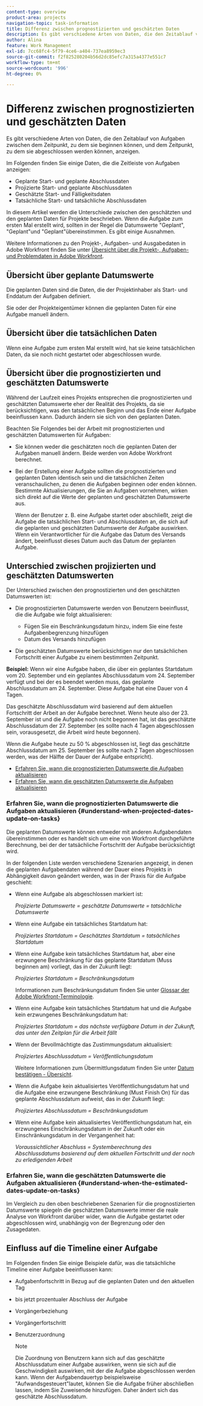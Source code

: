 ```yaml
---
content-type: overview
product-area: projects
navigation-topic: task-information
title: Differenz zwischen prognostizierten und geschätzten Daten
description: Es gibt verschiedene Arten von Daten, die den Zeitablauf von Aufgaben zwischen dem Zeitpunkt, zu dem sie beginnen können, und dem Zeitpunkt, zu dem sie abgeschlossen werden können, anzeigen.
author: Alina
feature: Work Management
exl-id: 7cc68fc4-5f79-4ce6-a404-737ea8959ec3
source-git-commit: f2f825280204b56d2dc85efc7a315a4377e551c7
workflow-type: tm+mt
source-wordcount: '996'
ht-degree: 0%

---
```


# Differenz zwischen prognostizierten und geschätzten Daten

Es gibt verschiedene Arten von Daten, die den Zeitablauf von Aufgaben zwischen dem Zeitpunkt, zu dem sie beginnen können, und dem Zeitpunkt, zu dem sie abgeschlossen werden können, anzeigen. 

Im Folgenden finden Sie einige Daten, die die Zeitleiste von Aufgaben anzeigen:

* Geplante Start- und geplante Abschlussdaten
* Projizierte Start- und geplante Abschlussdaten
* Geschätzte Start- und Fälligkeitsdaten
* Tatsächliche Start- und tatsächliche Abschlussdaten

In diesem Artikel werden die Unterschiede zwischen den geschätzten und den geplanten Daten für Projekte beschrieben. Wenn die Aufgabe zum ersten Mal erstellt wird, sollten in der Regel die Datumswerte &quot;Geplant&quot;, &quot;Geplant&quot;und &quot;Geplant&quot;übereinstimmen. Es gibt einige Ausnahmen. 

Weitere Informationen zu den Projekt-, Aufgaben- und Ausgabedaten in Adobe Workfront finden Sie unter [Übersicht über die Projekt-, Aufgaben- und Problemdaten in Adobe Workfront](../../../workfront-basics/navigate-workfront/workfront-navigation/definitions-pti-dates.md).

## Übersicht über geplante Datumswerte

Die geplanten Daten sind die Daten, die der Projektinhaber als Start- und Enddatum der Aufgaben definiert. 

Sie oder der Projekteigentümer können die geplanten Daten für eine Aufgabe manuell ändern.

## Übersicht über die tatsächlichen Daten

Wenn eine Aufgabe zum ersten Mal erstellt wird, hat sie keine tatsächlichen Daten, da sie noch nicht gestartet oder abgeschlossen wurde.

## Übersicht über die prognostizierten und geschätzten Datumswerte

Während der Laufzeit eines Projekts entsprechen die prognostizierten und geschätzten Datumswerte eher der Realität des Projekts, da sie berücksichtigen, was den tatsächlichen Beginn und das Ende einer Aufgabe beeinflussen kann. Dadurch ändern sie sich von den geplanten Daten.

Beachten Sie Folgendes bei der Arbeit mit prognostizierten und geschätzten Datumswerten für Aufgaben:

* Sie können weder die geschätzten noch die geplanten Daten der Aufgaben manuell ändern. Beide werden von Adobe Workfront berechnet.
* Bei der Erstellung einer Aufgabe sollten die prognostizierten und geplanten Daten identisch sein und die tatsächlichen Zeiten veranschaulichen, zu denen die Aufgaben beginnen oder enden können.\
   Bestimmte Aktualisierungen, die Sie an Aufgaben vornehmen, wirken sich direkt auf die Werte der geplanten und geschätzten Datumswerte aus. 

   Wenn der Benutzer z. B. eine Aufgabe startet oder abschließt, zeigt die Aufgabe die tatsächlichen Start- und Abschlussdaten an, die sich auf die geplanten und geschätzten Datumswerte der Aufgabe auswirken. Wenn ein Verantwortlicher für die Aufgabe das Datum des Versands ändert, beeinflusst dieses Datum auch das Datum der geplanten Aufgabe.

## Unterschied zwischen projizierten und geschätzten Datumswerten

Der Unterschied zwischen den prognostizierten und den geschätzten Datumswerten ist:

* Die prognostizierten Datumswerte werden von Benutzern beeinflusst, die die Aufgabe wie folgt aktualisieren:

   * Fügen Sie ein Beschränkungsdatum hinzu, indem Sie eine feste Aufgabenbegrenzung hinzufügen
   * Datum des Versands hinzufügen

* Die geschätzten Datumswerte berücksichtigen nur den tatsächlichen Fortschritt einer Aufgabe zu einem bestimmten Zeitpunkt.

**Beispiel:** Wenn wir eine Aufgabe haben, die über ein geplantes Startdatum vom 20. September und ein geplantes Abschlussdatum vom 24. September verfügt und bei der es beendet werden muss, das geplante Abschlussdatum am 24. September. Diese Aufgabe hat eine Dauer von 4 Tagen.

Das geschätzte Abschlussdatum wird basierend auf dem aktuellen Fortschritt der Arbeit an der Aufgabe berechnet. Wenn heute also der 23. September ist und die Aufgabe noch nicht begonnen hat, ist das geschätzte Abschlussdatum der 27. September (es sollte nach 4 Tagen abgeschlossen sein, vorausgesetzt, die Arbeit wird heute begonnen).

Wenn die Aufgabe heute zu 50 % abgeschlossen ist, liegt das geschätzte Abschlussdatum am 25. September (es sollte nach 2 Tagen abgeschlossen werden, was der Hälfte der Dauer der Aufgabe entspricht).

* [Erfahren Sie, wann die prognostizierten Datumswerte die Aufgaben aktualisieren](#understand-when-projected-dates-update-on-tasks)
* [Erfahren Sie, wann die geschätzten Datumswerte die Aufgaben aktualisieren](#understand-when-the-estimated-dates-update-on-tasks)

### Erfahren Sie, wann die prognostizierten Datumswerte die Aufgaben aktualisieren {#understand-when-projected-dates-update-on-tasks}

Die geplanten Datumswerte können entweder mit anderen Aufgabendaten übereinstimmen oder es handelt sich um eine von Workfront durchgeführte Berechnung, bei der der tatsächliche Fortschritt der Aufgabe berücksichtigt wird.

In der folgenden Liste werden verschiedene Szenarien angezeigt, in denen die geplanten Aufgabendaten während der Dauer eines Projekts in Abhängigkeit davon geändert werden, was in der Praxis für die Aufgabe geschieht:

* Wenn eine Aufgabe als abgeschlossen markiert ist:

   *Projizierte Datumswerte = geschätzte Datumswerte = tatsächliche Datumswerte*

* Wenn eine Aufgabe ein tatsächliches Startdatum hat:

   *Projiziertes Startdatum = Geschätztes Startdatum = tatsächliches Startdatum*

* Wenn eine Aufgabe kein tatsächliches Startdatum hat, aber eine erzwungene Beschränkung für das geplante Startdatum (Muss beginnen am) vorliegt, das in der Zukunft liegt:

   *Projiziertes Startdatum = Beschränkungsdatum*

   Informationen zum Beschränkungsdatum finden Sie unter [Glossar der Adobe Workfront-Terminologie](../../../workfront-basics/navigate-workfront/workfront-navigation/workfront-terminology-glossary.md).

* Wenn eine Aufgabe kein tatsächliches Startdatum hat und die Aufgabe kein erzwungenes Beschränkungsdatum hat:

   *Projiziertes Startdatum = das nächste verfügbare Datum in der Zukunft, das unter den Zeitplan für die Arbeit fällt*

* Wenn der Bevollmächtigte das Zustimmungsdatum aktualisiert:

   *Projiziertes Abschlussdatum = Veröffentlichungsdatum*

   Weitere Informationen zum Übermittlungsdatum finden Sie unter [Datum bestätigen - Übersicht](../../../manage-work/projects/updating-work-in-a-project/overview-of-commit-dates.md).

* Wenn die Aufgabe kein aktualisiertes Veröffentlichungsdatum hat und die Aufgabe eine erzwungene Beschränkung (Must Finish On) für das geplante Abschlussdatum aufweist, das in der Zukunft liegt:

   *Projiziertes Abschlussdatum = Beschränkungsdatum*

* Wenn eine Aufgabe kein aktualisiertes Veröffentlichungsdatum hat, ein erzwungenes Einschränkungsdatum in der Zukunft oder ein Einschränkungsdatum in der Vergangenheit hat:

   *Voraussichtlicher Abschluss = Systemberechnung des Abschlussdatums basierend auf dem aktuellen Fortschritt und der noch zu erledigenden Arbeit*

### Erfahren Sie, wann die geschätzten Datumswerte die Aufgaben aktualisieren {#understand-when-the-estimated-dates-update-on-tasks}

Im Vergleich zu den oben beschriebenen Szenarien für die prognostizierten Datumswerte spiegeln die geschätzten Datumswerte immer die reale Analyse von Workfront darüber wider, wann die Aufgabe gestartet oder abgeschlossen wird, unabhängig von der Begrenzung oder den Zusagedaten.

## Einfluss auf die Timeline einer Aufgabe

Im Folgenden finden Sie einige Beispiele dafür, was die tatsächliche Timeline einer Aufgabe beeinflussen kann: 

* Aufgabenfortschritt in Bezug auf die geplanten Daten und den aktuellen Tag
* bis jetzt prozentualer Abschluss der Aufgabe
* Vorgängerbeziehung
* Vorgängerfortschritt
* Benutzerzuordnung

   >[!NOTE]
   >
   >Die Zuordnung von Benutzern kann sich auf das geschätzte Abschlussdatum einer Aufgabe auswirken, wenn sie sich auf die Geschwindigkeit auswirken, mit der die Aufgabe abgeschlossen werden kann. Wenn der Aufgabendauertyp beispielsweise &quot;Aufwandsgesteuert&quot;lautet, können Sie die Aufgabe früher abschließen lassen, indem Sie Zuweisende hinzufügen. Daher ändert sich das geschätzte Abschlussdatum.
